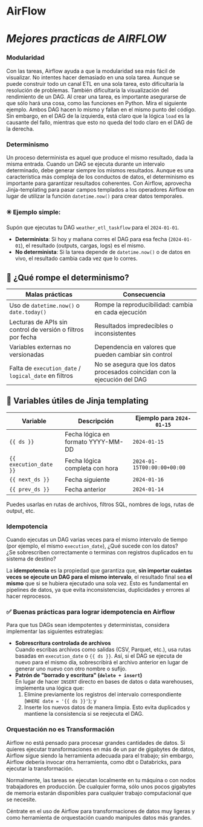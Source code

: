 # AirFlow

# _Mejores practicas de AIRFLOW_

### Modularidad
Con las tareas, Airflow ayuda a que la modularidad sea más fácil de visualizar. No intentes hacer demasiado en una sola tarea. Aunque se puede construir todo un canal ETL en una sola tarea, esto dificultaría la resolución de problemas. También dificultaría la visualización del rendimiento de un DAG.
Al crear una tarea, es importante asegurarse de que sólo hará una cosa, como las funciones en Python.
Mira el siguiente ejemplo. Ambos DAG hacen lo mismo y fallan en el mismo punto del código. Sin embargo, en el DAG de la izquierda, está claro que la lógica `load` es la causante del fallo, mientras que esto no queda del todo claro en el DAG de la derecha.

### Determinismo
Un proceso determinista es aquel que produce el mismo resultado, dada la misma entrada. Cuando un DAG se ejecuta durante un intervalo determinado, debe generar siempre los mismos resultados. Aunque es una característica más compleja de los conductos de datos, el determinismo es importante para garantizar resultados coherentes.
Con Airflow, aprovecha Jinja-templating para pasar campos templados a los operadores Airflow en lugar de utilizar la función `datetime.now()` para crear datos temporales.
### ✳️ Ejemplo simple:
Supón que ejecutas tu DAG `weather_etl_taskflow` para el `2024-01-01`.
- **Determinista**: Si hoy y mañana corres el DAG para esa fecha (`2024-01-01`), el resultado (outputs, cargas, logs) es el mismo.
- **No determinista**: Si la tarea depende de `datetime.now()` o de datos en vivo, el resultado cambia cada vez que lo corres.
## 🔧 ¿Qué rompe el determinismo?

| Malas prácticas                                             | Consecuencia                                                              |
| ----------------------------------------------------------- | ------------------------------------------------------------------------- |
| Uso de `datetime.now()` o `date.today()`                    | Rompe la reproducibilidad: cambia en cada ejecución                       |
| Lecturas de APIs sin control de versión o filtros por fecha | Resultados impredecibles o inconsistentes                                 |
| Variables externas no versionadas                           | Dependencia en valores que pueden cambiar sin control                     |
| Falta de `execution_date` / `logical_date` en filtros       | No se asegura que los datos procesados coincidan con la ejecución del DAG |
## 📌 Variables útiles de Jinja templating

|Variable|Descripción|Ejemplo para `2024-01-15`|
|---|---|---|
|`{{ ds }}`|Fecha lógica en formato YYYY-MM-DD|`2024-01-15`|
|`{{ execution_date }}`|Fecha lógica completa con hora|`2024-01-15T00:00:00+00:00`|
|`{{ next_ds }}`|Fecha siguiente|`2024-01-16`|
|`{{ prev_ds }}`|Fecha anterior|`2024-01-14`|

Puedes usarlas en rutas de archivos, filtros SQL, nombres de logs, rutas de output, etc.

### Idempotencia
Cuando ejecutas un DAG varias veces para el mismo intervalo de tiempo (por ejemplo, el mismo `execution_date`), ¿Qué sucede con los datos?  
¿Se sobrescriben correctamente o terminas con registros duplicados en tu sistema de destino?

La **idempotencia** es la propiedad que garantiza que, **sin importar cuántas veces se ejecute un DAG para el mismo intervalo**, el resultado final sea **el mismo** que si se hubiera ejecutado una sola vez.
Esto es fundamental en pipelines de datos, ya que evita inconsistencias, duplicidades y errores al hacer reprocesos.
### ✅ Buenas prácticas para lograr idempotencia en Airflow
Para que tus DAGs sean idempotentes y deterministas, considera implementar las siguientes estrategias:
- **Sobrescritura controlada de archivos**  
    Cuando escribas archivos como salidas (CSV, Parquet, etc.), usa rutas basadas en `execution_date` o `{{ ds }}`. Así, si el DAG se ejecuta de nuevo para el mismo día, sobrescribirá el archivo anterior en lugar de generar uno nuevo con otro nombre o sufijo.
- **Patrón de "borrado y escritura" (`delete + insert`)**  
    En lugar de hacer `INSERT` directo en bases de datos o data warehouses, implementa una lógica que:
    1. Elimine previamente los registros del intervalo correspondiente (`WHERE date = '{{ ds }}'`); y
    2. Inserte los nuevos datos de manera limpia.
    Esto evita duplicados y mantiene la consistencia si se reejecuta el DAG.

### Orquestación no es Transformación
Airflow no está pensado para procesar grandes cantidades de datos. Si quieres ejecutar transformaciones en más de un par de gigabytes de datos, Airflow sigue siendo la herramienta adecuada para el trabajo; sin embargo, Airflow debería invocar otra herramienta, como dbt o Databricks, para ejecutar la transformación.

Normalmente, las tareas se ejecutan localmente en tu máquina o con nodos trabajadores en producción. De cualquier forma, sólo unos pocos gigabytes de memoria estarán disponibles para cualquier trabajo computacional que se necesite.

Céntrate en el uso de Airflow para transformaciones de datos muy ligeras y como herramienta de orquestación cuando manipules datos más grandes.
